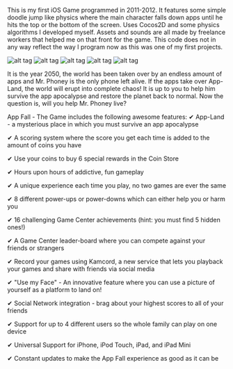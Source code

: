 This is my first iOS Game programmed in 2011-2012. It features some simple doodle jump like physics where the main character falls down apps until he hits the top or the bottom of the screen. Uses Cocos2D and some physics algorithms I developed myself. Assets and sounds are all made by freelance workers that helped me on that front for the game. This code does not in any way reflect the way I program now as this was one of my first projects.

![alt tag](http://a4.mzstatic.com/us/r30/Purple/v4/98/52/b1/9852b1e5-f987-fcc1-c9ae-14b0d41520be/screen568x568.jpeg)
![alt tag](http://a3.mzstatic.com/us/r30/Purple/v4/6f/69/54/6f695469-cae2-7587-f6d4-413d4a8508c4/screen568x568.jpeg)
![alt tag](http://a4.mzstatic.com/us/r30/Purple/v4/19/ad/e7/19ade7da-3b5d-64df-768b-6dafba43f5e5/screen568x568.jpeg)
![alt tag](http://a4.mzstatic.com/us/r30/Purple/v4/66/87/30/66873093-59bc-9e7a-417f-108d21dc50ea/screen568x568.jpeg)
![alt tag](http://a1.mzstatic.com/us/r30/Purple/v4/9a/e8/52/9ae8529f-268b-4aba-69dc-0879d16f3ae6/screen568x568.jpeg)

It is the year 2050, the world has been taken over by an endless amount of apps and Mr. Phoney is the only phone left alive. If the apps take over App-Land, the world will erupt into complete chaos! It is up to you to help him survive the app apocalypse and restore the planet back to normal. Now the question is, will you help Mr. Phoney live?

App Fall - The Game includes the following awesome features:
✔ App-Land - a mysterious place in which you must survive an app apocalypse

✔ A scoring system where the score you get each time is added to the amount of coins you have

✔ Use your coins to buy 6 special rewards in the Coin Store

✔ Hours upon hours of addictive, fun gameplay

✔ A unique experience each time you play, no two games are ever the same

✔ 8 different power-ups or power-downs which can either help you or harm you

✔ 16 challenging Game Center achievements (hint: you must find 5 hidden ones!)

✔ A Game Center leader-board where you can compete against your friends or strangers

✔ Record your games using Kamcord, a new service that lets you playback your games and share with friends via social media

✔ "Use my Face" - An innovative feature where you can use a picture of yourself as a platform to land on!

✔ Social Network integration - brag about your highest scores to all of your friends

✔ Support for up to 4 different users so the whole family can play on one device

✔ Universal Support for iPhone, iPod Touch, iPad, and iPad Mini 

✔ Constant updates to make the App Fall experience as good as it can be
